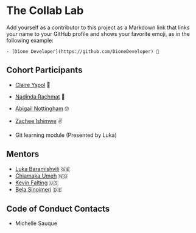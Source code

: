 # The Collab Lab

Add yourself as a contributor to this project as a Markdown link that links your name to your GitHub profile and shows your favorite emoji, as in the following example:

    - [Dione Developer](https://github.com/DioneDeveloper) 💅

## Cohort Participants

- [Claire Yspol](https://github.com/blackbureau) 🍉
- [Nadinda Rachmat](https://github.com/nadinda) 🐯
- [Abigail Nottingham](https://github.com/sponberry) 🤓
- [Zachee Ishimwe](https://github.com/ishimwezachee) ✌️

- Git learning module (Presented by Luka)

## Mentors

- [Luka Baramishvili](https://github.com/lukabaramishvili) 🇬🇪
- [Chiamaka Umeh](https://github.com/Amaka202) 🇳🇬
- [Kevin Falting](https://github.com/kevinfalting) 🇺🇸
- [Bela Sinoimeri](https://github.com/bsinoimeri) 🇩🇪

## Code of Conduct Contacts

- Michelle Sauque
